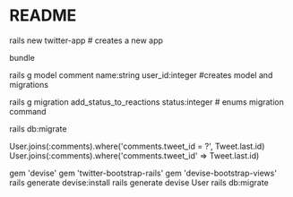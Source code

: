# README

rails new twitter-app # creates a new app

bundle

rails g model comment name:string user_id:integer #creates model and migrations

rails g migration add_status_to_reactions status:integer # enums migration command

rails db:migrate

User.joins(:comments).where('comments.tweet_id = ?', Tweet.last.id)
User.joins(:comments).where('comments.tweet_id' => Tweet.last.id)

gem 'devise'
gem 'twitter-bootstrap-rails'
gem 'devise-bootstrap-views'
rails generate devise:install
rails generate devise User
rails db:migrate
